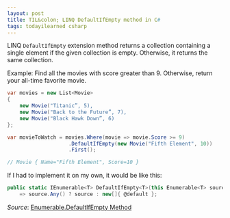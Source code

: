 ```yaml
---
layout: post
title: TIL&colon; LINQ DefaultIfEmpty method in C#
tags: todayilearned csharp
---
```


LINQ `DefaultIfEmpty` extension method returns a collection containing a single element if the given collection is empty. Otherwise, it returns the same collection.

Example: Find all the movies with score greater than 9. Otherwise, return your all-time favorite movie.

```csharp
var movies = new List<Movie>
{
    new Movie("Titanic”, 5),
    new Movie("Back to the Future”, 7),
    new Movie("Black Hawk Down”, 6)
};

var movieToWatch = movies.Where(movie => movie.Score >= 9)
                    .DefaultIfEmpty(new Movie("Fifth Element", 10))
                    .First();

// Movie { Name="Fifth Element", Score=10 }
```

If I had to implement it on my own, it would be like this:

```csharp
public static IEnumerable<T> DefaultIfEmpty<T>(this Enumerable<T> source, T @default)
    => source.Any() ? source : new[]{ @default };
```

_Source_: [Enumerable.DefaultIfEmpty Method](https://docs.microsoft.com/en-us/dotnet/api/system.linq.enumerable.defaultifempty?view=net-5.0)
